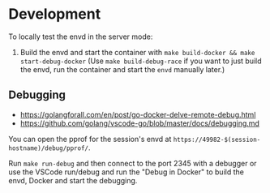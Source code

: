 # Development
To locally test the envd in the server mode:

1. Build the envd and start the container with `make build-docker && make start-debug-docker` (Use `make build-debug-race` if you want to just build the envd, run the container and start the `envd` manually later.)

## Debugging
- https://golangforall.com/en/post/go-docker-delve-remote-debug.html
- https://github.com/golang/vscode-go/blob/master/docs/debugging.md

You can open the pprof for the session's envd at `https://49982-$(session-hostname)/debug/pprof/`.

Run `make run-debug` and then connect to the port 2345 with a debugger or
use the VSCode run/debug and run the "Debug in Docker" to build the envd, Docker and start the debugging.
